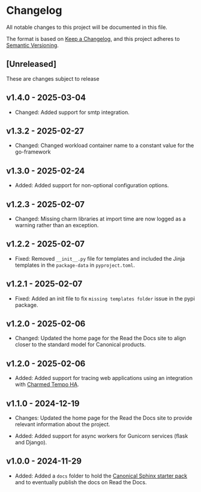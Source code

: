 # Changelog

All notable changes to this project will be documented in this file.

The format is based on [Keep a Changelog](https://keepachangelog.com/en/1.1.0/),
and this project adheres to [Semantic Versioning](https://semver.org/spec/v2.0.0.html).

## [Unreleased]

These are changes subject to release

## v1.4.0 - 2025-03-04

- Changed: Added support for smtp integration.

## v1.3.2 - 2025-02-27

- Changed: Changed workload container name to a constant value for the go-framework

## v1.3.0 - 2025-02-24


- Added: Added support for non-optional configuration options.

## v1.2.3 - 2025-02-07

- Changed: Missing charm libraries at import time are now logged as a warning rather than
  an exception.

## v1.2.2 - 2025-02-07

- Fixed: Removed `__init__.py` file for templates and included the Jinja templates in the
  `package-data` in `pyproject.toml`.

## v1.2.1 - 2025-02-07

- Fixed: Added an init file to fix `missing templates folder` issue in the pypi package.

## v1.2.0 - 2025-02-06

- Changed: Updated the home page for the Read the Docs site to align closer to the
  standard model for Canonical products.

## v1.2.0 - 2025-02-06

- Added: Added support for tracing web applications using an integration with
  [Charmed Tempo HA](https://charmhub.io/topics/charmed-tempo-ha).

## v1.1.0 - 2024-12-19

- Changes: Updated the home page for the Read the Docs site to provide relevant information
about the project.

- Added: Added support for async workers for Gunicorn services (flask and Django).

## v1.0.0 - 2024-11-29

- Added: Added a `docs` folder to hold the
  [Canonical Sphinx starter pack](https://github.com/canonical/sphinx-docs-starter-pack)
  and to eventually publish the docs on Read the Docs.
